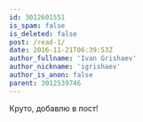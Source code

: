 ```yaml
---
id: 3012601551
is_spam: false
is_deleted: false
post: /read-1/
date: 2016-11-21T06:39:53Z
author_fullname: 'Ivan Grishaev'
author_nickname: 'igrishaev'
author_is_anon: false
parent: 3012539746
---
```


<p>Круто, добавлю в пост!</p>
